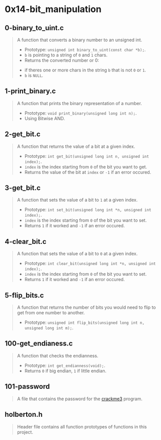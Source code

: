 # 0x14-bit_manipulation

## 0-binary_to_uint.c
> A function that converts a binary number to an unsigned int.
> - Prototype: ``` unsigned int binary_to_uint(const char *b); ```.
> - ``` b ``` is pointing to a string of ``` 0 ``` and ``` 1 ``` chars.
> - Returns the converted number or 0: 
> * if theres one or more chars in the string ``` b ``` that is not ``` 0 ``` or ``` 1 ```.
> * ``` b ``` is ``` NULL ```.

## 1-print_binary.c
> A function that prints the binary representation of a number.
> - Prototype: ``` void print_binary(unsigned long int n); ```.
> - Using Bitwise AND.

## 2-get_bit.c
> A function that returns the value of a bit at a given index.
> - Prototype: ``` int get_bit(unsigned long int n, unsigned int index); ```.
> - ``` index ``` is the index starting from ``` 0 ``` of the bit you want to get.
> - Returns the value of the bit at ``` index ``` or ``` -1 ``` if an error occured.

## 3-get_bit.c
> A function that sets the value of a bit to ``` 1 ``` at a given index.
> - Prototype: ``` int set_bit(unsigned long int *n, unsigned int index); ```.
> - ``` index ``` is the index starting from ``` 0 ``` of the bit you want to set.
> - Returns ``` 1 ``` if it worked and ``` -1 ``` if an error occured.

## 4-clear_bit.c
>  A function that sets the value of a bit to ``` 0 ``` at a given index.
> - Prototype: ``` int clear_bit(unsigned long int *n, unsigned int index); ```.
> - ``` index ``` is the index starting from ``` 0 ``` of the bit you want to set.
> - Returns ``` 1 ``` if it worked and ``` -1 ``` if an error occured.

## 5-flip_bits.c
> A function that returns the number of bits you would need to flip to get from one number to
another.
> - Prototype: ``` unsigned int flip_bits(unsigned long int n, unsigned long int m); ```.

## 100-get_endianess.c
> A function that checks the endianness.
> - Prototype: ``` int get_endianness(void); ```.
> - Returns ``` 0 ``` if big endian, ``` 1 ``` if little endian.

## 101-password
> A file that contains the password for the [crackme3](https://github.com/holbertonschool/0x13.c) program.

## holberton.h
> Header file contains all function prototypes of functions in this project.

